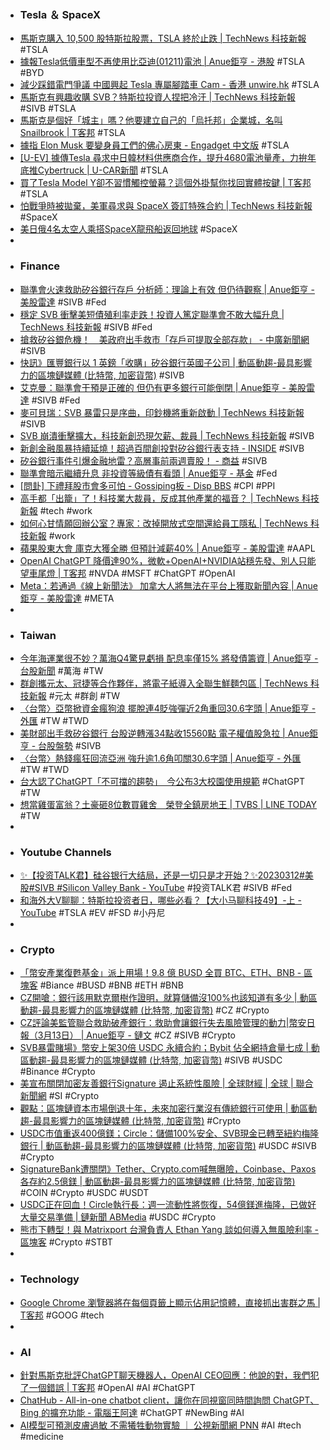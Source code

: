 - ### Tesla ＆ SpaceX
- [馬斯克購入 10,500 股特斯拉股票，TSLA 終於止跌 | TechNews 科技新報](https://technews.tw/2023/03/13/elon-musk-buyback-tesla-stock/) #TSLA
- [據報Tesla低價車型不再使用比亞迪(01211)電池 | Anue鉅亨 - 港股](https://news.cnyes.com/news/id/5114813) #TSLA #BYD
- [減少踩錯電門爭議  中國興起 Tesla 專屬腳踏車 Cam - 香港 unwire.hk](https://unwire.hk/2023/03/13/tesla-dashcam-for-brake-pad-movement/life-tech/auto/) #TSLA
- [馬斯克有興趣收購 SVB？特斯拉投資人捏把冷汗 | TechNews 科技新報](https://finance.technews.tw/2023/03/13/is-musk-interested-in-buying-svb/) #SIVB #TSLA
- [馬斯克是個好「城主」嗎？他要建立自己的「烏托邦」企業城，名叫Snailbrook | T客邦](https://www.techbang.com/posts/104606-musk-utopian-snailbrook) #TSLA
- [據指 Elon Musk 要變身員工們的佛心房東 - Engadget 中文版](https://chinese.engadget.com/elon-musk-reportedly-wants-to-be-his-employees-landlord-041054995.html) #TSLA
- [[U-EV] 據傳Tesla 尋求中日韓材料供應商合作，提升4680電池量產，力拚年底推Cybertruck | U-CAR新聞](https://news.u-car.com.tw/news/article/74232) #TSLA
- [買了Tesla Model Y卻不習慣觸控螢幕？這個外掛幫你找回實體按鍵 | T客邦](https://www.techbang.com/posts/103743-tesla-model-plugin-helps-you-get-back-the-physical-keys) #TSLA
- [怕戰爭時被拋棄，美軍尋求與 SpaceX 簽訂特殊合約 | TechNews 科技新報](https://technews.tw/2023/03/13/the-pentagon-and-spacex-is-reaching-new-deal-for-not-being-abandon-like-ukraine/) #SpaceX
- [美日俄4名太空人乘搭SpaceX龍飛船返回地球](https://hk.news.yahoo.com/美日俄4名太空人乘搭spacex龍飛船返回地球-094050977.html) #SpaceX
-
- ### Finance
- [聯準會火速救助矽谷銀行存戶 分析師：理論上有效 但仍待觀察 | Anue鉅亨 - 美股雷達](https://m.cnyes.com/news/id/5114799) #SIVB #Fed
- [穩定 SVB 衝擊美短債殖利率走跌！投資人篤定聯準會不敢大幅升息 | TechNews 科技新報](https://technews.tw/2023/03/13/after-bank-actions/) #SIVB #Fed
- [搶救矽谷銀危機！　美政府出手救市「存戶可提取全部存款」 - 中廣新聞網](https://bccnews.com.tw/archives/413881) #SIVB
- [快訊》匯豐銀行以 1 英鎊「收購」矽谷銀行英國子公司 | 動區動趨-最具影響力的區塊鏈媒體 (比特幣, 加密貨幣)](https://www.blocktempo.com/hsbc-acquires-uk-unit-of-silicon-valley-bank/) #SIVB
- [艾克曼：聯準會干預是正確的 但仍有更多銀行可能倒閉 | Anue鉅亨 - 美股雷達](https://m.cnyes.com/news/id/5114579) #SIVB #Fed
- [麥可貝瑞：SVB 暴雷只是序曲，印鈔機將重新啟動 | TechNews 科技新報](https://finance.technews.tw/2023/03/13/svb-michael-burry/) #SIVB
- [SVB 崩潰衝擊擴大，科技新創恐現欠薪、裁員 | TechNews 科技新報](https://technews.tw/2023/03/13/svb-collapse-impact-expands-technology-startups-fear-wage-arrears-and-layoffs/) #SIVB
- [新創金融風暴持續延燒！超過百間創投對矽谷銀行表支持 - INSIDE](https://www.inside.com.tw/article/30986-vc-firms-show-support-for-svb) #SIVB
- [矽谷銀行事件引爆金融地雷？高層事前兩週賣股！ - 商益](https://www.businessyee.com/article/1267-SVB) #SIVB
- [聯準會暗示繼續升息 非投資等級債有看頭 | Anue鉅亨 - 基金](https://news.cnyes.com/news/id/5113722) #Fed
- [[問卦] 下禮拜股市會多可怕 - Gossiping板 - Disp BBS](https://disp.cc/b/Gossiping/fSQw) #CPI #PPI
- [高手都「出籠」了！科技業大裁員，反成其他產業的福音？ | TechNews 科技新報](https://technews.tw/2023/03/12/casualties-of-big-tech-layoffs-find-other-companies-are-clamoring-to-hire-them/) #tech #work
- [如何心甘情願回辦公室？專家：改掉開放式空間還給員工隱私 | TechNews 科技新報](https://technews.tw/2023/03/13/the-key-point-to-back-to-office/) #work
- [蘋果股東大會 庫克大獲全勝 但預計減薪40% | Anue鉅亨 - 美股雷達](https://m.cnyes.com/news/id/5114678) #AAPL
- [OpenAI ChatGPT 降價達90%，微軟+OpenAI+NVIDIA站穩先發、別人只能望車尾燈 | T客邦](https://www.techbang.com/posts/104541-openai-announced-a-significant-price-cut-for-chatgpt-helping) #NVDA #MSFT #ChatGPT #OpenAI
- [Meta：若通過《線上新聞法》 加拿大人將無法在平台上獲取新聞內容 | Anue鉅亨 - 美股雷達](https://news.cnyes.com/news/id/5114523) #META
-
- ### Taiwan
- [今年海運業很不妙？萬海Q4驚見虧損 配息率僅15% 將發債籌資 | Anue鉅亨 - 台股新聞](https://news.cnyes.com/news/id/5114982) #萬海 #TW
- [群創攜元太、冠捷等合作夥伴，將電子紙導入全聯生鮮麵包區 | TechNews 科技新報](https://technews.tw/2023/03/13/innolux-29/) #元太 #群創 #TW
- [〈台幣〉亞幣掀資金瘋狗浪 擺脫連4貶強彈近2角重回30.6字頭 | Anue鉅亨 - 外匯](https://news.cnyes.com/news/id/5114802) #TW #TWD
- [美財部出手救矽谷銀行 台股逆轉漲34點收15560點 電子權值股急拉 | Anue鉅亨 - 台股盤勢](https://news.cnyes.com/news/id/5114489) #SIVB
- [〈台幣〉熱錢瘋狂回流亞洲 強升逾1.6角叩關30.6字頭 | Anue鉅亨 - 外匯](https://news.cnyes.com/news/id/5114272) #TW #TWD
- [台大認了ChatGPT「不可擋的趨勢」　今公布3大校園使用規範](https://tw.nextapple.com/life/20230313/0F4AF28C33BC6E35403C0C568521AFE3) #ChatGPT #TW
- [想當雞蛋富翁？土豪砸8位數買雞舍　榮登全鎮房地王 | TVBS | LINE TODAY](https://today.line.me/tw/v2/article/2Dr1Q8e) #TW
-
- ### Youtube Channels
- [✨【投资TALK君】硅谷银行大结局，还是一切只是才开始？✨20230312#美股#SIVB #Silicon Valley Bank - YouTube](https://www.youtube.com/watch?v=RUJYPP5cx4M) #投资TALK君 #SIVB #Fed
- [和海外大V聊聊：特斯拉投资者日，哪些必看？【大小马聊科技49】-上 - YouTube](https://www.youtube.com/watch?v=cxi1rqqKp58) #TSLA #EV #FSD #小丹尼
-
- ### Crypto
- [「幣安產業復甦基金」派上用場！9.8 億 BUSD 全買 BTC、ETH、BNB - 區塊客](https://blockcast.it/2023/03/13/binance-converts-nearly-1b-funds-into-btc-eth-bnb/) #Biance #BUSD #BNB #ETH #BNB
- [CZ開嗆：銀行該用默克爾樹作證明，就算儲備沒100%也該知道有多少 | 動區動趨-最具影響力的區塊鏈媒體 (比特幣, 加密貨幣)](https://www.blocktempo.com/cz-says-maybe-banks-should-do-a-poof-of-reserve-using-merkle-trees/) #CZ #Crypto
- [CZ評論美監管聯合救助破產銀行：救助會讓銀行失去風險管理的動力|幣安日報（3月13日） | Anue鉅亨 - 鏈文](https://m.cnyes.com/news/id/5114546) #CZ #SIVB #Crypto
- [SVB暴雷賭場》幣安上架30倍 USDC 永續合約；Bybit 佔全網持倉量七成 | 動區動趨-最具影響力的區塊鏈媒體 (比特幣, 加密貨幣)](https://www.blocktempo.com/circle-usdc-binance-perpetual-svb/) #SIVB #USDC #Binance #Crypto
- [美宣布關閉加密友善銀行Signature 遏止系統性風險 | 全球財經 | 全球 | 聯合新聞網](https://udn.com/news/story/6811/7027202) #SI #Crypto
- [觀點：區塊鏈資本市場倒退十年，未來加密行業沒有傳統銀行可使用 | 動區動趨-最具影響力的區塊鏈媒體 (比特幣, 加密貨幣)](https://www.blocktempo.com/theblock-crypto-firm-no-chance-any-new-upstart-firm-can-get-banking-relationships/) #Crypto
- [USDC市值重返400億鎂；Circle：儲備100%安全、SVB現金已轉至紐約梅隆銀行 | 動區動趨-最具影響力的區塊鏈媒體 (比特幣, 加密貨幣)](https://www.blocktempo.com/circle-ceo-says-100-of-deposits-from-svb-are-secure/) #USDC #SIVB #Crypto
- [SignatureBank遭關閉》Tether、Crypto.com喊無曝險，Coinbase、Paxos 各存約2.5億鎂 | 動區動趨-最具影響力的區塊鏈媒體 (比特幣, 加密貨幣)](https://www.blocktempo.com/signature-bank-collapses-after-silicon-valley-bank/) #COIN #Crypto #USDC #USDT
- [USDC正在回血！Circle執行長：週一流動性將恢復，54億鎂進梅隆，已做好大量交易準備 | 鏈新聞 ABMedia](https://abmedia.io/20230312-circle-ceo-update-on-usdc-and-silicon-valley-bank) #USDC #Crypto
- [熊市下轉型！與 Matrixport 台灣負責人 Ethan Yang 談如何導入無風險利率 - 區塊客](https://blockcast.it/2023/03/12/interview-with-matrixport-ethan-yang-about-the-latest-short-term-treasury-bill-token-product/) #Crypto #STBT
-
- ### Technology
- [Google Chrome 瀏覽器將在每個頁籤上顯示佔用記憶體，直接抓出害群之馬 | T客邦](https://www.techbang.com/posts/104479-google-chrome-will-show-the-amount-of-memory-used-on-each-tab) #GOOG #tech
-
- ### AI
- [針對馬斯克批評ChatGPT聊天機器人，OpenAI CEO回應：他說的對，我們犯了一個錯誤 | T客邦](https://www.techbang.com/posts/104543-the-president-of-openai-responded-to-musks-criticism-we-made) #OpenAI #AI #ChatGPT
- [ChatHub - All-in-one chatbot client，讓你在同視窗同時間詢問 ChatGPT、Bing 的擴充功能 - 電腦王阿達](https://www.kocpc.com.tw/archives/483831) #ChatGPT #NewBing #AI
- [AI模型可預測皮膚過敏 不需犧牲動物實驗 ｜ 公視新聞網 PNN](https://news.pts.org.tw/article/626423) #AI #tech #medicine